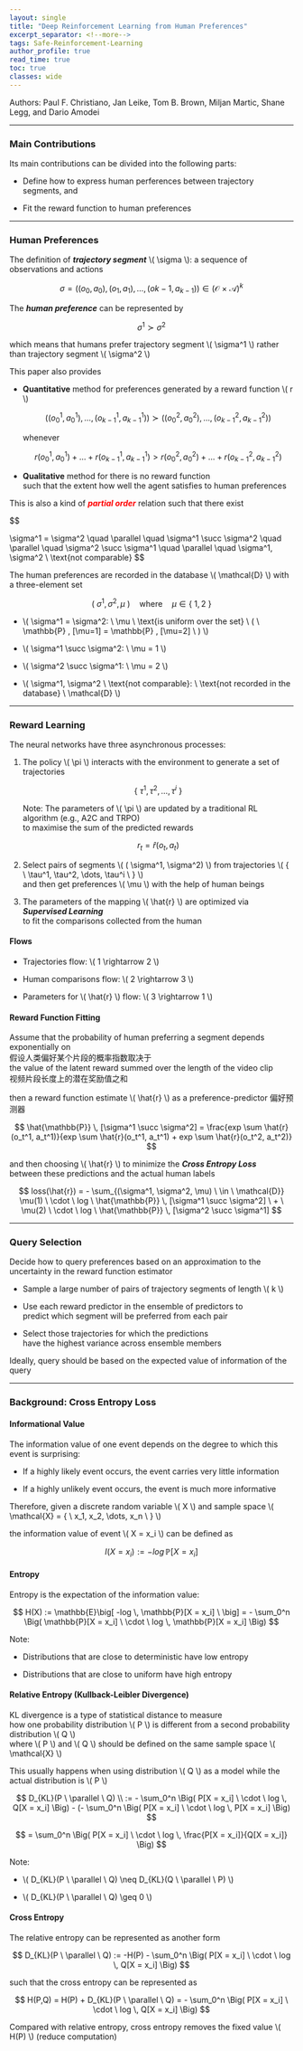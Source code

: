 ```yaml
---
layout: single
title: "Deep Reinforcement Learning from Human Preferences"
excerpt_separator: <!--more-->
tags: Safe-Reinforcement-Learning
author_profile: true
read_time: true
toc: true
classes: wide
---
```


Authors: Paul F. Christiano, Jan Leike, Tom B. Brown, Miljan Martic, Shane Legg, and Dario Amodei

<!--more-->

---
### Main Contributions

Its main contributions can be divided into the following parts:

- Define how to express human perferences between trajectory segments, and 

- Fit the reward function to human preferences

---
### Human Preferences

The definition of ***trajectory segment*** \\( \sigma \\): a sequence of observations and
actions

$$
\sigma = \big((o_0, a_0), (o_1, a_1), \dots, (o{k-1}, a_{k-1})\big) \in \big(\mathcal{O} \ \times \ \mathcal{A} \big)^k
$$

The ***human preference*** can be represented by

$$
\sigma^1 \succ \sigma^2
$$

which means that humans prefer trajectory segment \\( \sigma^1 \\) rather than trajectory segment \\( \sigma^2 \\)

This paper also provides 

- **Quantitative** method for preferences generated by a reward function \\( r \\)

    $$
    \big((o_0^1, a_0^1), \dots, (o_{k-1}^1, a_{k-1}^1)\big) \succ \big((o_0^2, a_0^2), \dots, (o_{k-1}^2, a_{k-1}^2)\big) 
    $$

    whenever

    $$
    r(o_0^1, a_0^1) + \dots + r(o_{k-1}^1, a_{k-1}^1) > r(o_0^2, a_0^2) + \dots + r(o_{k-1}^2, a_{k-1}^2)
    $$

- **Qualitative** method for there is no reward function  
    such that the extent how well the agent satisfies to human preferences

This is also a kind of ***<span style="color:Red">partial order</span>*** relation such that there exist

$$

\sigma^1 = \sigma^2 \quad \parallel \quad \sigma^1 \succ \sigma^2 \quad \parallel \quad \sigma^2 \succ \sigma^1 \quad \parallel \quad \sigma^1, \sigma^2 \ \text{not comparable}
$$

The human preferences are recorded in the database \\( \mathcal{D} \\) with a three-element set 

$$
\big( \ \sigma^1, \sigma^2, \mu \ \big) \quad \text{where} \quad \mu \in \{\ 1, 2 \ \}
$$

- \\( \sigma^1 = \sigma^2: \ \mu \ \text{is uniform over the set} \ ( \ \mathbb{P} \, [\mu=1] = \mathbb{P} \, [\mu=2] \ ) \\)

- \\( \sigma^1 \succ \sigma^2: \ \mu = 1 \\)

- \\( \sigma^2 \succ \sigma^1: \ \mu = 2 \\)

- \\( \sigma^1, \sigma^2 \ \text{not comparable}: \ \text{not recorded in the database} \ \mathcal{D} \\)

---
### Reward Learning

The neural networks have three asynchronous processes:

1. The policy \\( \pi \\) interacts with the environment to generate a set of trajectories

    $$
    \{ \ \tau^1, \tau^2, \dots, \tau^i \ \}
    $$

    Note: The parameters of \\( \pi \\) are updated by a traditional RL algorithm (e.g., A2C and TRPO)  
    to maximise the sum of the predicted rewards

    $$
    r_t = \hat{r}(o_t, a_t)
    $$

2. Select pairs of segments \\( ( \sigma^1, \sigma^2) \\) from trajectories \\( \{ \ \tau^1, \tau^2, \dots, \tau^i \ \} \\)  
and then get preferences \\( \mu \\) with the help of human beings

3. The parameters of the mapping \\( \hat{r} \\) are optimized via ***Supervised Learning***  
to fit the comparisons collected from the human

#### Flows

- Trajectories flow: \\( 1 \rightarrow 2 \\)

- Human comparisons flow: \\( 2 \rightarrow 3 \\)

- Parameters for \\( \hat{r} \\) flow: \\( 3 \rightarrow 1 \\)

#### Reward Function Fitting

Assume that the probability of human preferring a segment depends exponentially on  
假设人类偏好某个片段的概率指数取决于  
the value of the latent reward summed over the length of the video clip  
视频片段长度上的潜在奖励值之和

then a reward function estimate \\( \hat{r} \\) as a preference-predictor 偏好预测器

$$
\hat{\mathbb{P}} \, [\sigma^1 \succ \sigma^2] = \frac{exp \sum \hat{r}(o_t^1, a_t^1)}{exp \sum \hat{r}(o_t^1, a_t^1) + exp \sum \hat{r}(o_t^2, a_t^2)}
$$

and then choosing \\( \hat{r} \\) to minimize the ***Cross Entropy Loss***  
between these predictions and the actual human
labels

$$
loss(\hat{r}) = - \sum_{(\sigma^1, \sigma^2, \mu) \ \in \ \mathcal{D}} \mu(1) \ \cdot \ log \ \hat{\mathbb{P}} \, [\sigma^1 \succ \sigma^2] \ + \ \mu(2) \ \cdot \ log \ \hat{\mathbb{P}} \, [\sigma^2 \succ \sigma^1]
$$

---
### Query Selection

Decide how to query preferences based on an approximation to the uncertainty in the reward
function estimator

- Sample a large number of pairs of trajectory
segments of length \\( k \\)

- Use each reward predictor in the ensemble of predictors to  
predict which segment will be preferred from each pair

- Select those trajectories for which the predictions  
have the highest variance across ensemble members

Ideally, query should be based on the expected value of information of the query

---
### Background: Cross Entropy Loss

#### Informational Value

The information value of one event depends on the degree to which this event is surprising:

- If a highly likely event occurs, the event carries very little information

- If a highly unlikely event occurs, the event is much more informative

Therefore, given a discrete random variable \\( X \\) and sample space \\( \mathcal{X} = \{ \ x_1, x_2, \dots, x_n \ \} \\)

the information value of event \\( X = x_i \\) can be defined as

$$
I(X = x_i) := -log \, \mathbb{P}[X = x_i]
$$

#### Entropy

Entropy is the expectation of the information value:

$$
H(X) := \mathbb{E}\big[ -log \, \mathbb{P}[X = x_i] \ \big] = - \sum_0^n \Big( \mathbb{P}[X = x_i] \ \cdot \ log \, \mathbb{P}[X = x_i] \Big)
$$

Note:

- Distributions that are close to deterministic have low entropy

- Distributions that are close to uniform have high entropy

#### Relative Entropy (Kullback-Leibler Divergence)

KL divergence is a type of statistical distance to measure  
how one probability distribution \\( P \\) is different from a second probability distribution \\( Q \\)  
where \\( P \\) and \\( Q \\) should be defined on the same sample space \\( \mathcal{X} \\)

This usually happens when using distribution \\( Q \\) as a model while the actual distribution is \\( P \\) 

$$
D_{KL}(P \ \parallel \ Q) \\ := - \sum_0^n \Big( P[X = x_i] \ \cdot \ log \, Q[X = x_i] \Big) - (- \sum_0^n \Big( P[X = x_i] \ \cdot \ log \, P[X = x_i] \Big)
$$

$$
= \sum_0^n \Big( P[X = x_i] \ \cdot \ log \, \frac{P[X = x_i]}{Q[X = x_i]} \Big)
$$

Note:

- \\( D_{KL}(P \ \parallel \ Q) \neq D_{KL}(Q \ \parallel \ P) \\)

- \\( D_{KL}(P \ \parallel \ Q) \geq 0 \\)

#### Cross Entropy

The relative entropy can be represented as another form

$$
D_{KL}(P \ \parallel \ Q) := -H(P) - \sum_0^n \Big( P[X = x_i] \ \cdot \ log \, Q[X = x_i] \Big)
$$

such that the cross entropy can be represented as 

$$
H(P,Q) = H(P) + D_{KL}(P \ \parallel \ Q) = - \sum_0^n \Big( P[X = x_i] \ \cdot \ log \, Q[X = x_i] \Big)
$$

Compared with relative entropy, cross entropy removes the fixed value \\( H(P) \\) (reduce computation)
